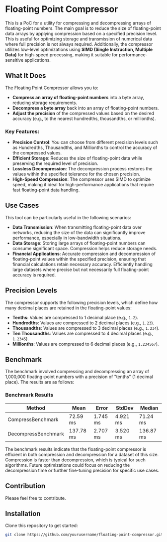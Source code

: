 # Floating Point Compressor

This is a PoC for a utility for compressing and decompressing arrays of floating-point numbers. The main goal is to reduce the size of floating-point data arrays by applying compression based on a specified precision level. This is useful for optimizing storage and transmission of numerical data where full precision is not always required. Additionally, the compressor utilizes low-level optimizations using **SIMD (Single Instruction, Multiple Data)** for high-speed processing, making it suitable for performance-sensitive applications.

## What It Does

The Floating Point Compressor allows you to:

- **Compress an array of floating-point numbers** into a byte array, reducing storage requirements.
- **Decompress a byte array** back into an array of floating-point numbers.
- **Adjust the precision** of the compressed values based on the desired accuracy (e.g., to the nearest hundredths, thousandths, or millionths).

### Key Features:
- **Precision Control**: You can choose from different precision levels such as Hundredths, Thousandths, and Millionths to control the accuracy of the compressed values.
- **Efficient Storage**: Reduces the size of floating-point data while preserving the required level of precision.
- **Lossless Decompression**: The decompression process restores the values within the specified tolerance for the chosen precision.
- **High-Speed Compression**: The compressor uses SIMD to optimize speed, making it ideal for high-performance applications that require fast floating-point data handling.

## Use Cases

This tool can be particularly useful in the following scenarios:

- **Data Transmission**: When transmitting floating-point data over networks, reducing the size of the data can significantly improve performance, especially in low-bandwidth situations.
- **Data Storage**: Storing large arrays of floating-point numbers can consume significant space. Compression helps reduce storage needs.
- **Financial Applications**: Accurate compression and decompression of floating-point values within the specified precision, ensuring that financial calculations retain necessary accuracy. Efficiently handling large datasets where precise but not necessarily full floating-point accuracy is required.

## Precision Levels

The compressor supports the following precision levels, which define how many decimal places are retained in the floating-point values:

- **Tenths**: Values are compressed to 1 decimal place (e.g., `1.2`).
- **Hundredths**: Values are compressed to 2 decimal places (e.g., `1.23`).
- **Thousandths**: Values are compressed to 3 decimal places (e.g., `1.234`).
- **Ten Thousandths**: Values are compressed to 4 decimal places (e.g., `1.2345`).
- **Millionths**: Values are compressed to 6 decimal places (e.g., `1.234567`).

## Benchmark

The benchmark involved compressing and decompressing an array of 1,000,000 floating-point numbers with a precision of "tenths" (1 decimal place). The results are as follows:

### Benchmark Results

| Method              | Mean      | Error    | StdDev   | Median    |
|---------------------|-----------|----------|----------|-----------|
| CompressBenchmark   | 72.59 ms  | 1.745 ms | 4.921 ms | 71.24 ms  |
| DecompressBenchmark | 137.78 ms | 2.707 ms | 3.520 ms | 136.87 ms |

The benchmark results indicate that the floating-point compressor is efficient in both compression and decompression for a dataset of this size. Compression is faster than decompression, which is typical for such algorithms. Future optimizations could focus on reducing the decompression time or further fine-tuning precision for specific use cases.

## Contribution

Please feel free to contribute.

## Installation

Clone this repository to get started:

```bash
git clone https://github.com/yourusername/floating-point-compressor.git
